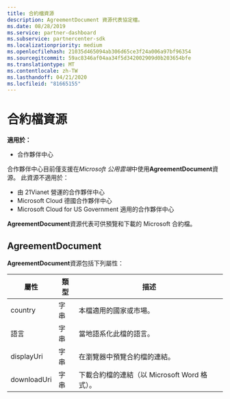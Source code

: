 ```yaml
---
title: 合約檔資源
description: AgreementDocument 資源代表協定檔。
ms.date: 08/28/2019
ms.service: partner-dashboard
ms.subservice: partnercenter-sdk
ms.localizationpriority: medium
ms.openlocfilehash: 21035d465094ab306d65ce3f24a006a97bf96354
ms.sourcegitcommit: 59ac8346af04aa34f5d342002909d0b203654bfe
ms.translationtype: MT
ms.contentlocale: zh-TW
ms.lasthandoff: 04/21/2020
ms.locfileid: "81665155"
---
```

# <a name="agreement-document-resources"></a>合約檔資源

**適用於：**

- 合作夥伴中心

合作夥伴中心目前僅支援在*Microsoft 公用雲端*中使用**AgreementDocument**資源。 此資源不適用於：

- 由 21Vianet 營運的合作夥伴中心
- Microsoft Cloud 德國合作夥伴中心
- Microsoft Cloud for US Government 適用的合作夥伴中心

**AgreementDocument**資源代表可供預覽和下載的 Microsoft 合約檔。

## <a name="agreementdocument"></a>AgreementDocument

**AgreementDocument**資源包括下列屬性：

| 屬性       | 類型   | 描述                                                                                               |
|----------------|--------|-----------------------------------------------------------------------------------------------------------|
| country | 字串 | 本檔適用的國家或市場。 |
| 語言 | 字串 | 當地語系化此檔的語言。 |
| displayUri | 字串 | 在瀏覽器中預覽合約檔的連結。  |
| downloadUri |字串 | 下載合約檔的連結（以 Microsoft Word 格式）。 |
